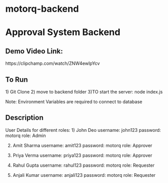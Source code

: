 # motorq-backend
<h1>Approval System Backend</h1>
<h2>Demo Video Link: </h2>https://clipchamp.com/watch/ZNW4ewIpYcv
<p></p>
<h2>To Run</h2>
1) Git Clone
2) move to backend folder 
3)TO start the server:  node index.js

Note: Environment Variables are required to connect to database
 

<h2>Description</h2>
User Details for different roles:
1) John Deo
username: john123
password: motorq
role: Admin

2) Amit Sharma
username: amit123
password: motorq
role: Approver

3) Priya Verma
username: priya123
password: motorq
role: Approver

4) Rahul Gupta
username: rahul123
password: motorq
role: Requester

5) Anjali Kumar
username: anjali123
password: motorq
role: Requester

